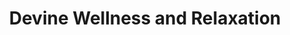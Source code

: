 ---
title: "Devine Wellness and Relaxation"
url: /ellensburg/devine-wellness-and-relaxation/
shop: massage
---